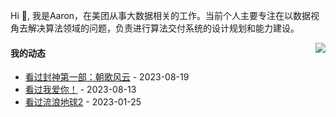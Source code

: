 Hi 👋, 我是Aaron，在美团从事大数据相关的工作。当前个人主要专注在以数据视角去解决算法领域的问题，负责进行算法交付系统的设计规划和能力建设。

<p >

<img align="right" src="https://github-readme-stats.vercel.app/api?username=aaronshan&show_icons=true&icon_color=805AD5&text_color=718096&bg_color=ffffff&hide_title=true" />

<p align="left">
     
#### 我的动态

<!-- douban starts -->
* <a href='http://movie.douban.com/subject/10604086/' target='_blank'>看过封神第一部：朝歌风云</a> - 2023-08-19
* <a href='http://movie.douban.com/subject/35818074/' target='_blank'>看过我爱你！</a> - 2023-08-13
* <a href='http://movie.douban.com/subject/35267208/' target='_blank'>看过流浪地球2</a> - 2023-01-25
<!-- douban ends -->

<!-- recent_releases starts -->

<!-- recent_releases ends -->
</p>

</p>
